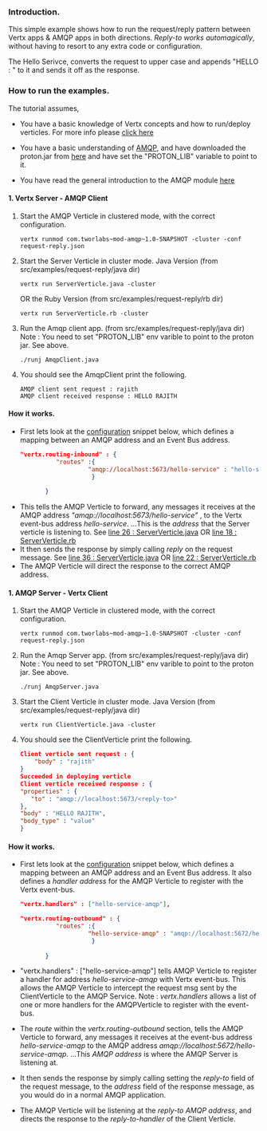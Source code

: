 ### Introduction.
This simple example shows how to run the request/reply pattern between Vertx apps & AMQP apps in both directions.
_Reply-to works automagically_, without having to resort to any extra code or configuration.

The Hello Serivce, converts the request to upper case and appends "HELLO : " to it and sends it off as the response.

### How to run the examples.
The tutorial assumes, 
+ You have a basic knowledge of Vertx concepts and how to run/deploy verticles.
For more info please [click here](http://vertx.io/manual.html)

+ You have a basic understanding of [AMQP](www.amqp.org), and have downloaded the proton.jar from [here](http://qpid.apache.org/releases/qpid-proton-0.8/index.html) and have set the "PROTON_LIB" variable to point to it.

+ You have read the general introduction to the AMQP module [here](https://github.com/rajith77/mod-amqp/blob/master/README.md)

#### 1. Vertx Server - AMQP Client
1. Start the AMQP Verticle in clustered mode, with the correct configuration.
   ```
   vertx runmod com.tworlabs~mod-amqp~1.0-SNAPSHOT -cluster -conf request-reply.json
   ```

2. Start the Server Verticle in cluster mode.
   Java Version (from src/examples/request-reply/java dir)
   ```
   vertx run ServerVerticle.java -cluster
   ```

   OR the Ruby Version (from src/examples/request-reply/rb dir)
   ```
   vertx run ServerVerticle.rb -cluster
   ```

3. Run the Amqp client app. (from src/examples/request-reply/java dir)
   Note : You need to set "PROTON_LIB" env varible to point to the proton jar. See above.
   ```
   ./runj AmqpClient.java
   ```

4. You should see the AmqpClient print the following.
   ```
   AMQP client sent request : rajith
   AMQP client received response : HELLO RAJITH
   ```

#### How it works.
+ First lets look at the [configuration](https://github.com/rajith77/mod-amqp/blob/master/src/examples/request-reply/request-reply.json) snippet below, which defines a mapping between an AMQP address and an Event Bus address.
  ```json
  "vertx.routing-inbound" : {
			"routes" :{
				     "amqp://localhost:5673/hello-service" : "hello-service"
	     			  }
	         
	     } 
  ``` 
+ This tells the AMQP Verticle to forward, any messages it receives at the AMQP address _"amqp://localhost:5673/hello-service"_ , to the Vertx event-bus address _hello-service_.
...This is the _address_ that the Server verticle is listening to. See [line 26 : ServerVerticle.java](https://github.com/rajith77/mod-amqp/blob/master/src/examples/request-reply/java/ServerVerticle.java#L26) OR [line 18 : ServerVerticle.rb](https://github.com/rajith77/mod-amqp/blob/master/src/examples/request-reply/rb/ServerVerticle.rb#L18)
+ It then sends the response by simply calling _reply_ on the request message. See [line 36 : ServerVerticle.java](https://github.com/rajith77/mod-amqp/blob/master/src/examples/request-reply/java/ServerVerticle.java#36) OR [line 22 : ServerVerticle.rb](https://github.com/rajith77/mod-amqp/blob/master/src/examples/request-reply/rb/ServerVerticle.rb#L22)
+ The AMQP Verticle will direct the response to the correct AMQP address.

#### 1. AMQP Server - Vertx Client
1. Start the AMQP Verticle in clustered mode, with the correct configuration.
   ```
   vertx runmod com.tworlabs~mod-amqp~1.0-SNAPSHOT -cluster -conf request-reply.json
   ```

2. Run the Amqp Server app. (from src/examples/request-reply/java dir)
   Note : You need to set "PROTON_LIB" env varible to point to the proton jar. See above.
   ```
   ./runj AmqpServer.java
   ```

3. Start the Client Verticle in cluster mode.
   Java Version (from src/examples/request-reply/java dir)
   ```
   vertx run ClientVerticle.java -cluster
   ```

4. You should see the ClientVerticle print the following.
   ```json
   Client verticle sent request : {
       "body" : "rajith"
   }
   Succeeded in deploying verticle 
   Client verticle received response : {
   "properties" : {
      "to" : "amqp://localhost:5673/<reply-to>"
   },
   "body" : "HELLO RAJITH",
   "body_type" : "value"
   }
   ```
#### How it works.
+ First lets look at the [configuration](https://github.com/rajith77/mod-amqp/blob/master/src/examples/request-reply/request-reply.json) snippet below, which defines a mapping between an AMQP address and an Event Bus address.
  It also defines a _handler address_ for the AMQP Verticle to register with the Vertx event-bus.
  ```json
  "vertx.handlers" : ["hello-service-amqp"],

  "vertx.routing-outbound" : {
			"routes" :{
				     "hello-service-amqp" : "amqp://localhost:5672/hello-service-amqp"
	     			  }
	         
	     }
  ``` 
+  "vertx.handlers" : ["hello-service-amqp"] tells AMQP Verticle to register a handler for address _hello-service-amqp_ with Vertx event-bus.
    This allows the AMQP Verticle to intercept the request msg sent by the ClientVerticle to the AMQP Service.
    Note : _vertx.handlers_ allows a list of one or more handlers for the AMQPVerticle to register with the event-bus.

+ The _route_ within the _vertx.routing-outbound_ section, tells the AMQP Verticle to forward, any messages it receives at the event-bus address _hello-service-amqp_ to the AMQP address _amqp://localhost:5672/hello-service-amqp_.
...This _AMQP address_ is where the AMQP Server is listening at.

+ It then sends the response by simply calling setting  the _reply-to_ field of the request message, to the _address_ field of the response message, as you would do in a normal AMQP application.

+ The AMQP Verticle will be listening at the _reply-to AMQP address_, and directs the response to the _reply-to-handler_ of the Client Verticle.


